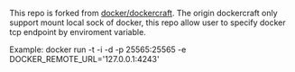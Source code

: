 This repo is forked from [docker/dockercraft](https://github.com/docker/dockercraft). The origin dockercraft only support mount local sock of docker, this repo allow user to specify docker tcp endpoint by enviroment variable.

Example:
	docker run -t -i -d -p 25565:25565 -e  DOCKER_REMOTE_URL='127.0.0.1:4243' <image name>
	


